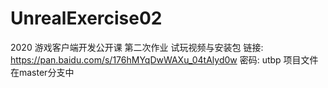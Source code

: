 # UnrealExercise02
2020 游戏客户端开发公开课 第二次作业
试玩视频与安装包
链接: https://pan.baidu.com/s/176hMYqDwWAXu_04tAlyd0w  密码: utbp
项目文件在master分支中
